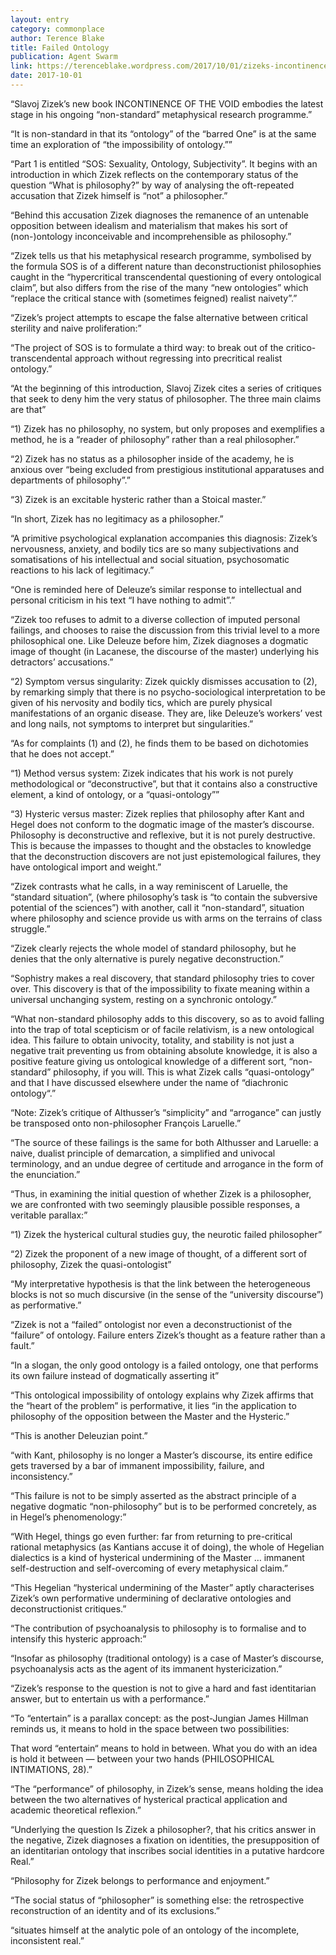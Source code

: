 ```yaml
---
layout: entry
category: commonplace
author: Terence Blake
title: Failed Ontology
publication: Agent Swarm
link: https://terenceblake.wordpress.com/2017/10/01/zizeks-incontinence-of-the-void-1-the-only-good-ontology-is-a-failed-ontology/
date: 2017-10-01
---
```


“Slavoj Zizek’s new book INCONTINENCE OF THE VOID embodies the latest stage in his ongoing “non-standard” metaphysical research programme.”

“It is non-standard in that its “ontology” of the “barred One” is at the same time an exploration of “the impossibility of ontology.””

“Part 1 is entitled “SOS: Sexuality, Ontology, Subjectivity”. It begins with an introduction in which Zizek reflects on the contemporary status of the question “What is philosophy?” by way of analysing the oft-repeated accusation that Zizek himself is “not” a philosopher.”

“Behind this accusation Zizek diagnoses the remanence of an untenable opposition between idealism and materialism that makes his sort of (non-)ontology inconceivable and incomprehensible as philosophy.”

“Zizek tells us that his metaphysical research programme, symbolised by the formula SOS is of a different nature than deconstructionist philosophies caught in the “hypercritical transcendental questioning of every ontological claim”, but also differs from the rise of the many “new ontologies” which “replace the critical stance with (sometimes feigned) realist naivety”.”

“Zizek’s project attempts to escape the false alternative between critical sterility and naive proliferation:”

“The project of SOS is to formulate a third way: to break out of the critico-transcendental approach without regressing into precritical realist ontology.”

“At the beginning of this introduction, Slavoj Zizek cites a series of critiques that seek to deny him the very status of philosopher. The three main claims are that”

“1) Zizek has no philosophy, no system, but only proposes and exemplifies a method, he is a “reader of philosophy” rather than a real philosopher.”

“2) Zizek has no status as a philosopher inside of the academy, he is anxious over “being excluded from prestigi­ous insti­tu­tional appar­at­uses and depart­ments of philo­sophy”.”

“3) Zizek is an excitable hysteric rather than a Stoical master.”

“In short, Zizek has no legitimacy as a philosopher.”

“A primitive psychological explanation accompanies this diagnosis: Zizek’s nervousness, anxiety, and bodily tics are so many subjectivations and somatisations of his intellectual and social situation, psychosomatic reactions to his lack of legitimacy.”

“One is reminded here of Deleuze’s similar response to intellectual and personal criticism in his text “I have nothing to admit”.”

“Zizek too refuses to admit to a diverse collection of imputed personal failings, and chooses to raise the discussion from this trivial level to a more philosophical one. Like Deleuze before him, Zizek diagnoses a dogmatic image of thought (in Lacanese, the discourse of the master) underlying his detractors’ accusations.”

“2) Symptom versus singularity: Zizek quickly dismisses accusation to (2), by remarking simply that there is no psycho-sociological interpretation to be given of his nervosity and bodily tics, which are purely physical manifestations of an organic disease. They are, like Deleuze’s workers’ vest and long nails, not symptoms to interpret but singularities.”

“As for complaints (1) and (2), he finds them to be based on dichotomies that he does not accept.”

“1) Method versus system: Zizek indicates that his work is not purely methodological or “deconstructive”, but that it contains also a constructive element, a kind of ontology, or a “quasi-ontology””

“3) Hysteric versus master: Zizek replies that philosophy after Kant and Hegel does not conform to the dogmatic image of the master’s discourse. Philosophy is deconstructive and reflexive, but it is not purely destructive. This is because the impasses to thought and the obstacles to knowledge that the deconstruction discovers are not just epistemological failures, they have ontological import and weight.”

“Zizek contrasts what he calls, in a way reminiscent of Laruelle, the “standard situation”, (where philosophy’s task is “to contain the subversive potential of the sciences”) with another, call it “non-standard”, situation where philosophy and science provide us with arms on the terrains of class struggle.”

“Zizek clearly rejects the whole model of standard philosophy, but he denies that the only alternative is purely negative deconstruction.”

“Sophistry makes a real discovery, that standard philosophy tries to cover over. This discovery is that of the impossibility to fixate meaning within a universal unchanging system, resting on a synchronic ontology.”

“What non-standard philosophy adds to this discovery, so as to avoid falling into the trap of total scepticism or of facile relativism, is a new ontological idea. This failure to obtain univocity, totality, and stability is not just a negative trait preventing us from obtaining absolute knowledge, it is also a positive feature giving us ontological knowledge of a different sort, “non-standard” philosophy, if you will. This is what Zizek calls “quasi-ontology” and that I have discussed elsewhere under the name of “diachronic ontology“.”

“Note: Zizek’s critique of Althusser’s “simplicity” and “arrogance” can justly be transposed onto non-philosopher François Laruelle.”

“The source of these failings is the same for both Althusser and Laruelle: a naive, dualist principle of demarcation, a simplified and univocal terminology, and an undue degree of certitude and arrogance in the form of the enunciation.”

“Thus, in examining the initial question of whether Zizek is a philosopher, we are confronted with two seemingly plausible possible responses, a veritable parallax:”

“1) Zizek the hysterical cultural studies guy, the neurotic failed philosopher”

“2) Zizek the proponent of a new image of thought, of a different sort of philosophy, Zizek the quasi-ontologist”

“My interpretative hypothesis is that the link between the heterogeneous blocks is not so much discursive (in the sense of the “university discourse”) as performative.”

“Zizek is not a “failed” ontologist nor even a deconstructionist of the “failure” of ontology. Failure enters Zizek’s thought as a feature rather than a fault.”

“In a slogan, the only good ontology is a failed ontology, one that performs its own failure instead of dogmatically asserting it”

“This ontological impossibility of ontology explains why Zizek affirms that the “heart of the problem” is performative, it lies “in the application to philosophy of the opposition between the Master and the Hysteric.”

“This is another Deleuzian point.”

“with Kant, philosophy is no longer a Master’s discourse, its entire edifice gets traversed by a bar of immanent impossibility, failure, and inconsistency.”

“This failure is not to be simply asserted as the abstract principle of a negative dogmatic “non-philosophy” but is to be performed concretely, as in Hegel’s phenomenology:”

“With Hegel, things go even further: far from returning to pre-critical rational metaphysics (as Kantians accuse it of doing), the whole of Hegelian dialectics is a kind of hysterical undermining of the Master … immanent self-destruction and self-overcoming of every metaphysical claim.”

“This Hegelian “hysterical undermining of the Master” aptly characterises Zizek’s own performative undermining of declarative ontologies and deconstructionist critiques.”

“The contribution of psychoanalysis to philosophy is to formalise and to intensify this hysteric approach:”

“Insofar as philosophy (traditional ontology) is a case of Master’s discourse, psychoanalysis acts as the agent of its immanent hystericization.”

“Zizek’s response to the question is not to give a hard and fast identitarian answer, but to entertain us with a performance.”

“To “entertain” is a parallax concept: as the post-Jungian James Hillman reminds us, it means to hold in the space between two possibilities:

That word “entertain“ means to hold in between. What you do with an idea is hold it between — between your two hands (PHILOSOPHICAL INTIMATIONS, 28).”

“The “performance” of philosophy, in Zizek’s sense, means holding the idea between the two alternatives of hysterical practical application and academic theoretical reflexion.”

“Underlying the question Is Zizek a philosopher?, that his critics answer in the negative, Zizek diagnoses a fixation on identities, the presupposition of an identitarian ontology that inscribes social identities in a putative hardcore Real.”

“Philosophy for Zizek belongs to performance and enjoyment.”

“The social status of “philosopher” is something else: the retrospective reconstruction of an identity and of its exclusions.”

“situates himself at the analytic pole of an ontology of the incomplete, inconsistent real.”
